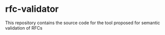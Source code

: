 # rfc-validator
This repository contains the source code for the tool proposed for semantic validation of RFCs
